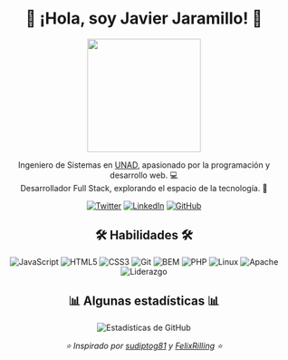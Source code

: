 <!-- Encabezado -->
<h1 align="center">👋 ¡Hola, soy Javier Jaramillo! 🚀</h1>
<p align="center">
  <img src="https://media1.tenor.com/images/ac38aa19b56379ee9831612f41894ad0/tenor.gif?itemid=5124250" width="200">
</p>

<!-- Presentación -->
<p align="center">
  Ingeniero de Sistemas en <a href="https://www.unad.edu.co/">UNAD</a>, apasionado por la programación y desarrollo web. 💻<br>
  Desarrollador Full Stack, explorando el espacio de la tecnología. 🚀
</p>

<!-- Redes Sociales y Contacto -->
<p align="center">
  <a href="https://twitter.com/javifullstack"><img src="https://img.shields.io/twitter/follow/javifullstack?label=Twitter&style=social" alt="Twitter"></a>
  <a href="https://www.linkedin.com/in/javier-fullstack/"><img src="https://img.shields.io/badge/-LinkedIn-blue?style=flat-square&logo=linkedin" alt="LinkedIn"></a>
  <a href="https://github.com/j4vj4r"><img src="https://img.shields.io/github/followers/j4vj4r?label=Follow&style=social" alt="GitHub"></a>
</p>

<!-- Habilidades -->
<h2 align="center">🛠️ <b>Habilidades</b> 🛠️</h2>
<p align="center">
  <img src="https://img.shields.io/badge/JavaScript-%23323330.svg?style=for-the-badge&logo=javascript&logoColor=%23f7de1e" alt="JavaScript"/>
  <img src="https://img.shields.io/badge/HTML5-%23e34f26.svg?style=for-the-badge&logo=html5&logoColor=white" alt="HTML5"/>
  <img src="https://img.shields.io/badge/CSS3-%233573b5.svg?style=for-the-badge&logo=css3&logoColor=white" alt="CSS3"/>
  <img src="https://img.shields.io/badge/Git-%23fc6d26.svg?style=for-the-badge&logo=git&logoColor=white" alt="Git"/>
  <img src="https://i.postimg.cc/qvVwr03K/bem.jpg" alt="BEM"/>
  <img src="https://img.shields.io/badge/PHP-%23777BB4.svg?style=for-the-badge&logo=php&logoColor=white" alt="PHP"/>
  <img src="https://img.shields.io/badge/Linux-%23FCC624.svg?style=for-the-badge&logo=linux&logoColor=black" alt="Linux"/>
  <img src="https://img.shields.io/badge/Apache-%23D22128.svg?style=for-the-badge&logo=apache&logoColor=white" alt="Apache"/>
  <img src="https://img.shields.io/badge/Liderazgo-%23FFA500.svg?style=for-the-badge&logoColor=white" alt="Liderazgo"/>
  <!-- Agrega más aquí -->
</p>

<!-- Estadísticas -->
<h2 align="center">📊 Algunas estadísticas 📊</h2>
<p align="center">
  <img src="https://github-readme-stats.vercel.app/api?username=J4VJ4R&show_icons=true&title_color=fff&icon_color=79ff97&text_color=9f9f9f&bg_color=151515" alt="Estadísticas de GitHub">
</p>

<!-- Pie de página -->
<p align="center">
  <em>⭐️ Inspirado por <a href="https://github.com/sudiptog81">sudiptog81</a> y <a href="https://github.com/FelixRilling">FelixRilling</a> ⭐️</em>
</p>
